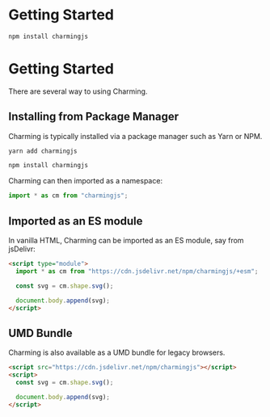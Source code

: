 # Getting Started

```bash
npm install charmingjs
```

# Getting Started

There are several way to using Charming.

## Installing from Package Manager

Charming is typically installed via a package manager such as Yarn or NPM.

```bash
yarn add charmingjs
```

```bash
npm install charmingjs
```

Charming can then imported as a namespace:

```js
import * as cm from "charmingjs";
```

## Imported as an ES module

In vanilla HTML, Charming can be imported as an ES module, say from jsDelivr:

```html
<script type="module">
  import * as cm from "https://cdn.jsdelivr.net/npm/charmingjs/+esm";

  const svg = cm.shape.svg();

  document.body.append(svg);
</script>
```

## UMD Bundle

Charming is also available as a UMD bundle for legacy browsers.

```html
<script src="https://cdn.jsdelivr.net/npm/charmingjs"></script>
<script>
  const svg = cm.shape.svg();

  document.body.append(svg);
</script>
```
